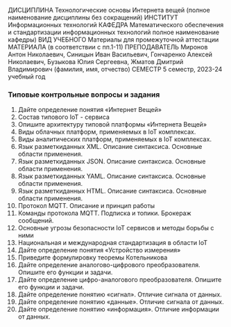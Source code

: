 ДИСЦИПЛИНА Технологические основы Интернета вещей
(полное наименование дисциплины без сокращений)
ИНСТИТУТ Информационных технологий
КАФЕДРА
Математического обеспечения и стандартизации
информационных технологий
полное наименование кафедры)
ВИД УЧЕБНОГО Материалы для промежуточной аттестации
МАТЕРИАЛА (в соответствии с пп.1-11)
ПРЕПОДАВАТЕЛЬ
Миронов Антон Николаевич, Синицын Иван Васильевич,
Гончаренко Алексей Николаевич, Бузыкова Юлия Сергеевна,
Жматов Дмитрий Владимирович
(фамилия, имя, отчество)
СЕМЕСТР 5 семестр, 2023-24 учебный год

### Типовые контрольные вопросы и задания
1. Дайте определение понятия «Интернет Вещей»
2. Состав типового IoT - сервиса
3. Опишите архитектуру типовой платформы «Интернета Вещей»
4. Виды облачных платформ, применяемых в IoT комплексах.
5. Виды аналитических платформ, применяемых в IoT комплексах.
6. Язык разметкиданных XML. Описание синтаксиса. Основные области применения.
7. Язык разметкиданных JSON. Описание синтаксиса. Основные области применения.
8. Язык разметкиданных YAML. Описание синтаксиса. Основные области применения.
9. Язык разметкиданных HTML. Описание синтаксиса. Основные области применения.
10. Протокол MQTT. Описание и принцип работы
11. Команды протокола MQTT. Подписка и топики. Брокераж сообщений.
12. Основные угрозы безопасности IoT сервисов и методы борьбы с ними
13. Национальная и международная стандартизация в области IoT
14. Дайте определение понятия «Устройство измерения»
15. Приведите формулировку теоремы Котельникова
16. Дайте определение аналогово-цифрового преобразователя. Опишите
его функции и задачи.
17. Дайте определение цифро-аналогового преобразователя.
Опишите его функции и задачи.
18. Дайте определение понятию «сигнал». Отличие сигнала от данных.
19. Дайте определение понятию «данные». Отличие сигнала от данных.
20. Дайте определение понятию «информация». Отличие информации от
данных.
